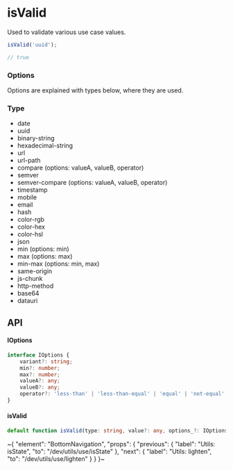 
# isValid

Used to validate various use case values.

```ts
isValid('uuid');

// true
```

### Options

Options are explained with types below, where they are used.

### Type

- date
- uuid
- binary-string
- hexadecimal-string
- url
- url-path
- compare (options: valueA, valueB, operator)
- semver
- semver-compare (options: valueA, valueB, operator)
- timestamp
- mobile
- email
- hash
- color-rgb
- color-hex
- color-hsl
- json
- min (options: min)
- max (options: max)
- min-max (options: min, max)
- same-origin
- js-chunk
- http-method
- base64
- datauri


## API

#### IOptions

```ts
interface IOptions {
    variant?: string;
    min?: number;
    max?: number;
    valueA?: any;
    valueB?: any;
    operator?: 'less-than' | 'less-than-equal' | 'equal' | 'not-equal' | 'array-all' | 'array-some' | 'starts-with' | 'contains' | 'greater-than-equal' | 'greater-than';
}
```

#### isValid

```ts
default function isValid(type: string, value?: any, options_?: IOptions): any;
```


~{
  "element": "BottomNavigation",
  "props": {
    "previous": {
      "label": "Utils: isState",
      "to": "/dev/utils/use/isState"
    },
    "next": {
      "label": "Utils: lighten",
      "to": "/dev/utils/use/lighten"
    }
  }
}~
